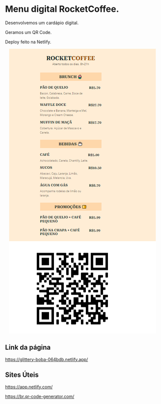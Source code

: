 # Menu digital RocketCoffee.
Desenvolvemos um cardápio digital.

Geramos um QR Code.

Deploy feito na Netlify. 

 <p align="center">
  <img src=".github/rocketCoffee.png">
</p>

## Link da página
https://glittery-boba-064bdb.netlify.app/

## Sites Úteis

https://app.netlify.com/

https://br.qr-code-generator.com/


